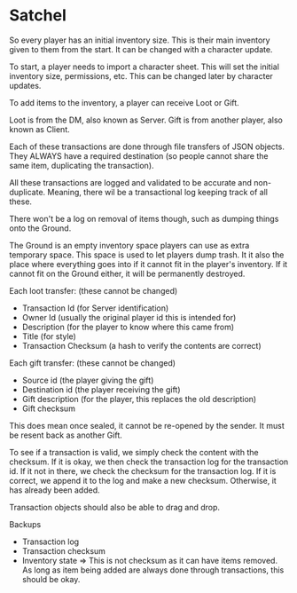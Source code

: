 # Satchel

So every player has an initial inventory size. This is their main inventory given to them from the start. It can be changed with a character update.

To start, a player needs to import a character sheet. This will set the initial inventory size, permissions, etc. This can be changed later by character updates.

To add items to the inventory, a player can receive Loot or Gift.

Loot is from the DM, also known as Server.
Gift is from another player, also known as Client.

Each of these transactions are done through file transfers of JSON objects. They ALWAYS have a required destination (so people cannot share the same item, duplicating the transaction).

All these transactions are logged and validated to be accurate and non-duplicate. Meaning, there wil be a transactional log keeping track of all these.

There won't be a log on removal of items though, such as dumping things onto the Ground.

The Ground is an empty inventory space players can use as extra temporary space. This space is used to let players dump trash. It it also the place where everything goes into if it cannot fit in the player's inventory. If it cannot fit on the Ground either, it will be permanently destroyed.

Each loot transfer: (these cannot be changed)
- Transaction Id (for Server identification)
- Owner Id (usually the original player id this is intended for)
- Description (for the player to know where this came from)
- Title (for style)
- Transaction Checksum (a hash to verify the contents are correct)

Each gift transfer: (these cannot be changed)
- Source id (the player giving the gift)
- Destination id (the player receiving the gift)
- Gift description (for the player, this replaces the old description)
- Gift checksum

This does mean once sealed, it cannot be re-opened by the sender. It must be resent back as another Gift.

To see if a transaction is valid, we simply check the content with the checksum. If it is okay, we then check the transaction log for the transaction id. If it not in there, we check the checksum for the transaction log. If it is correct, we append it to the log and make a new checksum. Otherwise, it has already been added.

Transaction objects should also be able to drag and drop.

Backups
- Transaction log
- Transaction checksum
- Inventory state => This is not checksum as it can have items removed. As long as item being added are always done through transactions, this should be okay.


